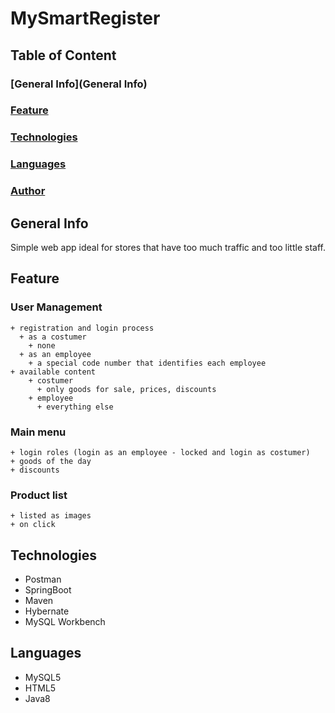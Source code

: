 # MySmartRegister
## Table of Content

### [General Info](General Info)
### [Feature](Feature)
### [Technologies](Tehnologies)
### [Languages](Languages)
### [Author](Author)

## General Info
Simple web app ideal for stores that have too much traffic and too little staff.

## Feature
  ### User Management
    + registration and login process
      + as a costumer
        + none
      + as an employee
        + a special code number that identifies each employee
    + available content
      	+ costumer 
          + only goods for sale, prices, discounts
        + employee
          + everything else
  
  ### Main menu
    + login roles (login as an employee - locked and login as costumer)
    + goods of the day
    + discounts
    
  ### Product list
    + listed as images
    + on click 
    
## Technologies
  + Postman
  + SpringBoot
  + Maven
  + Hybernate
  + MySQL Workbench
  
## Languages
  + MySQL5
  + HTML5
  + Java8



